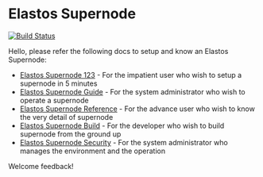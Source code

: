 # Elastos Supernode

[![Build Status](https://travis-ci.com/elastos/Elastos.ELA.Supernode.svg?branch=master)](https://travis-ci.com/elastos/Elastos.ELA.Supernode)

Hello, please refer the following docs to setup and know an Elastos Supernode:

- [Elastos Supernode 123](./docs/elastos_supernode_123.md) - For the impatient user who wish to setup a supernode in 5 minutes
- [Elastos Supernode Guide](./docs/elastos_supernode_usage.md) - For the system administrator who wish to operate a supernode
- [Elastos Supernode Reference](./docs/elastos_supernode_reference_zh.md) - For the advance user who wish to know the very detail of supernode
- [Elastos Supernode Build](./docs/elastos_supernode_build.md) - For the developer who wish to build supernode from the ground up
- [Elastos Supernode Security](./docs/elastos_supernode_security_zh.md) - For the system administrator who manages the environment and the operation

Welcome feedback!

